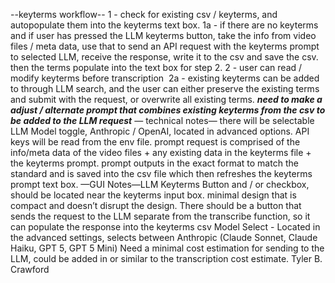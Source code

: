 --keyterms workflow--
1 - check for existing csv / keyterms, and autopopulate them into the keyterms text box.
1a - if there are no keyterms and if user has pressed the LLM keyterms button, take the info from video files / meta data, use that to send an API request with the keyterms prompt to selected LLM, receive the response, write it to the csv and save the csv. then the terms populate into the text box for step 2.
2 - user can read / modify keyterms before transcription 
2a - existing keyterms can be added to through LLM search, and the user can either preserve the existing terms and submit with the request, or overwrite all existing terms.
***need to make a adjust / alternate prompt that combines existing keyterms from the csv to be added to the LLM request***
— technical notes—
there will be selectable LLM Model toggle, Anthropic / OpenAI, located in advanced options. API keys will be read from the env file.
prompt request is comprised of the info/meta data of the video files + any existing data in the keyterms file + the keyterms prompt. prompt outputs in the exact format to match the standard and is saved into the csv file which then refreshes the keyterms prompt text box.
—GUI Notes—LLM Keyterms Button and / or checkbox, should be located near the keyterms input box. minimal design that is compact and doesn’t disrupt the design.
There should be a button that sends the request to the LLM separate from the transcribe function, so it can populate the response into the keyterms csv
Model Select - Located in the advanced settings, selects between Anthropic (Claude Sonnet, Claude Haiku, GPT 5, GPT 5 Mini)
Need a minimal cost estimation for sending to the LLM, could be added in or similar to the transcription cost estimate.
Tyler B. Crawford